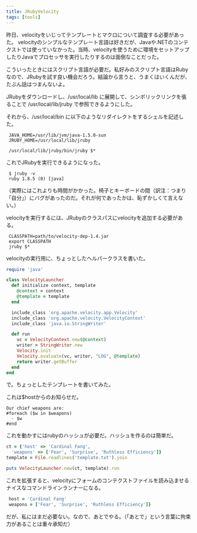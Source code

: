 ```yaml
---
title: JRubyVelocity
tags: [tools]
---
```


昨日、velocityをいじってテンプレートとマクロについて調査する必要があった。 velocityのシンプルなテンプレート言語は好きだが、Javaや.NETのコンテクストでは使っていなかった。当時、velocityを使うために環境をセットアップしたりJavaでプロセッサを実行したりするのは面倒なことだった。

こういったときにはスクリプト言語が必要だ。私好みのスクリプト言語はRubyなので、JRubyを試す良い機会だろう。結論から言うと、うまくはいくんだが、たぶん話はつまんないよ。

JRubyをダウンロードし、/usr/local/lib に展開して、シンボリックリンクを張ることで /usr/local/lib/jruby で参照できるようにした。

それから、/usr/local/bin に以下のようなリダイレクトをするシェルを記述した。

```
 JAVA_HOME=/usr/lib/jvm/java-1.5.0-sun
 JRUBY_HOME=/usr/local/lib/jruby
 
 /usr/local/lib/jruby/bin/jruby $*
```

これでJRubyを実行できるようになった。

```
 $ jruby -v
 ruby 1.8.5 (0) [java]
```

（実際にはこれよりも時間がかかった。椅子とキーボードの間（訳注：つまり「自分」）にバグがあったのだ。それが何であったかは、恥ずかしくて言えない。）

velocityを実行するには、JRubyのクラスパスにvelocityを追加する必要がある。

```
 CLASSPATH=path/to/velocity-dep-1.4.jar
 export CLASSPATH
 jruby $*
```

velocityの実行用に、ちょっとしたヘルパークラスを書いた。

```ruby
require 'java'

class VelocityLauncher
  def initialize context, template
    @context = context
    @template = template
  end

  include_class 'org.apache.velocity.app.Velocity'
  include_class 'org.apache.velocity.VelocityContext'
  include_class 'java.io.StringWriter'

  def run
    vc = VelocityContext.new(@context)
    writer = StringWriter.new
    Velocity.init
    Velocity.evaluate(vc, writer, "LOG", @template)
    return writer.getBuffer
  end
end
```

で。ちょっとしたテンプレートを書いてみた。

これは$hostからのお知らせだ。

```
Our chief weapons are:
#foreach ($w in $weapons) 
  - $w 
#end
```

これを動かすにはrubyのハッシュが必要だ。ハッシュを作るのは簡単だ。

```ruby
ct = {'host' => 'Cardinal Fang', 
  'weapons' => ['Fear', 'Surprise', 'Ruthless Efficiency']}
template = File.readlines('template.txt').join

puts VelocityLauncher.new(ct, template).run
```

これを拡張すると、velocityにフォームのコンテクストファイルを読み込ませるナイスなコマンドラインランナーになる。

```ruby
 host = 'Cardinal Fang'
 weapons = ['Fear', 'Surprise', 'Ruthless Efficiency']}
```

だが、私にはまだ必要ない。なので、あとでやる。（「あとで」という言葉に拘束力があることは重々承知だ）
